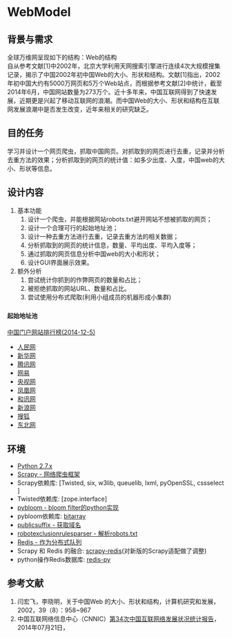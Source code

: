 WebModel
========

## 背景与需求
全球万维网呈现如下的结构：Web的结构  
自从参考文献[1]中2002年，北京大学利用天网搜索引擎进行连续4次大规模搜集记录，揭示了中国2002年初中国Web的大小、形状和结构。文献[1]指出，2002年初中国大约有5000万网页和5万个Web站点，而根据参考文献[2]中统计，截至2014年6月，中国网站数量为273万个。近十多年来，中国互联网得到了快速发展，近期更是兴起了移动互联网的浪潮。而中国Web的大小、形状和结构在互联网发展浪潮中是否发生改变，近年来相关的研究缺乏。

## 目的任务
学习并设计一个网页爬虫，抓取中国网页。对抓取到的网页进行去重，记录并分析去重方法的效果；分析抓取到的网页的统计值：如多少出度、入度，中国web的大小、形状等信息。

## 设计内容
1. 基本功能
	1. 设计一个爬虫，并能根据网站robots.txt避开网站不想被抓取的网页；  
	2. 设计一个合理可行的起始地址池；
	3. 设计一种去重方法进行去重，记录去重方法的相关数据；
	4. 分析抓取到的网页的统计信息，数量、平均出度、平均入度等；
	5. 通过抓取的网页信息分析中国web的大小和形状；
	6. 设计GUI界面展示效果。
2. 额外分析
	1. 尝试统计你抓到的作弊网页的数量和占比；
	2. 被拒绝抓取的网站URL、数量和占比。
	3. 尝试使用分布式爬取(利用小组成员的机器形成小集群)

### 
#### 起始地址池
[中国门户网站排行榜(2014-12-5)](http://top.chinaz.com/list.aspx?t=247)

* [人民网](www.people.com.cn)
* [新华网](www.xinhuanet.com)
* [腾讯网](www.qq.com)
* [网易](www.163.com)
* [央视网](www.cntv.cn)
* [凤凰网](www.ifeng.com)
* [和讯网](www.hexun.com)
* [新浪网](www.sina.com.cn)
* [搜狐](www.sohu.com)
* [东北网](www.dbw.cn)

## 环境
* [Python 2.7.x](python.org)  
* [Scrapy - 网络爬虫框架](scrapy.org)  
* Scrapy依赖库: [Twisted, six, w3lib, queuelib, lxml, pyOpenSSL, cssselect ]  
* Twisted依赖库: [zope.interface]  
* [pybloom - bloom filter的python实现](https://github.com/jaybaird/python-bloomfilter/)  
* pybloom依赖库: [bitarray](https://pypi.python.org/pypi/bitarray/)  
* [publicsuffix - 获取域名](https://pypi.python.org/pypi/publicsuffix/)  
* [robotexclusionrulesparser - 解析robots.txt](http://nikitathespider.com/python/rerp/)  
* [Redis - 作为分布式队列](http://www.redis.io/)  
* Scrapy 和 Redis 的融合: [scrapy-redis](https://github.com/darkrho/scrapy-redis)(对新版的Scrapy适配做了调整)  
* python操作Redis数据库: [redis-py](https://github.com/andymccurdy/redis-py)  

## 参考文献
1. 闫宏飞，李晓明，关于中国Web 的大小、形状和结构，计算机研究和发展，2002，39（8）：958~967
2. 中国互联网络信息中心（CNNIC）[第34次中国互联网络发展状况统计报告](url:http://www.cnnic.net.cn/hlwfzyj/hlwxzbg/hlwtjbg/201407/P020140721507223212132.pdf)，2014年07月21日，
